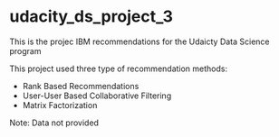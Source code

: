 # udacity_ds_project_3
This is the projec IBM recommendations for the Udaicty Data Science program

This project used three type of recommendation methods:

- Rank Based Recommendations
- User-User Based Collaborative Filtering
- Matrix Factorization

Note: Data not provided
